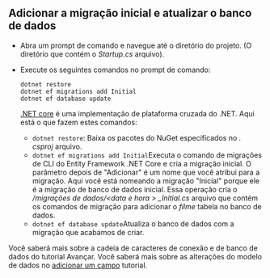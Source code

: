 ## <a name="add-initial-migration-and-update-the-database"></a>Adicionar a migração inicial e atualizar o banco de dados

* Abra um prompt de comando e navegue até o diretório do projeto. (O diretório que contém o *Startup.cs* arquivo).

* Execute os seguintes comandos no prompt de comando:

  ```console
  dotnet restore
  dotnet ef migrations add Initial
  dotnet ef database update
  ```
  
  [.NET core](http://go.microsoft.com/fwlink/?LinkID=517853) é uma implementação de plataforma cruzada do .NET. Aqui está o que fazem estes comandos:

  * `dotnet restore`: Baixa os pacotes do NuGet especificados no *. csproj* arquivo.
  * `dotnet ef migrations add Initial`Executa o comando de migrações de CLI do Entity Framework .NET Core e cria a migração inicial. O parâmetro depois de "Adicionar" é um nome que você atribui para a migração. Aqui você está nomeando a migração "Inicial" porque ele é a migração de banco de dados inicial. Essa operação cria o */migrações de dados/\<data e hora > _Initial.cs* arquivo que contém os comandos de migração para adicionar o *filme* tabela no banco de dados.
  * `dotnet ef database update`Atualiza o banco de dados com a migração que acabamos de criar.

Você saberá mais sobre a cadeia de caracteres de conexão e de banco de dados do tutorial Avançar. Você saberá mais sobre as alterações do modelo de dados no [adicionar um campo](xref:tutorials/first-mvc-app/new-field) tutorial.